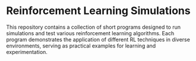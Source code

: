 # Reinforcement Learning Simulations

This repository contains a collection of short programs designed to run simulations and test various reinforcement learning algorithms. Each program demonstrates the application of different RL techniques in diverse environments, serving as practical examples for learning and experimentation.
